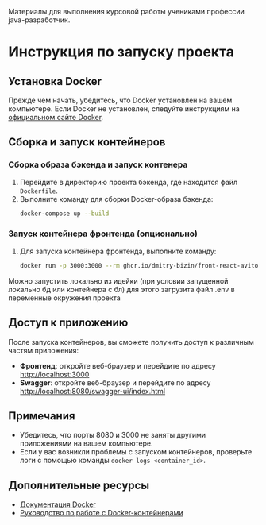 Материалы для выполнения курсовой работы учениками профессии java-разработчик. 
# Инструкция по запуску проекта

## Установка Docker

Прежде чем начать, убедитесь, что Docker установлен на вашем компьютере. Если Docker не установлен, следуйте инструкциям на [официальном сайте Docker](https://docs.docker.com/get-docker/).

## Сборка и запуск контейнеров

### Сборка образа бэкенда и запуск контенера

1. Перейдите в директорию проекта бэкенда, где находится файл `Dockerfile`.
2. Выполните команду для сборки Docker-образа бэкенда:
    ```bash
    docker-compose up --build 
    ```
   
### Запуск контейнера фронтенда (опционально)

1. Для запуска контейнера фронтенда, выполните команду:
    ```bash
    docker run -p 3000:3000 --rm ghcr.io/dmitry-bizin/front-react-avito:v1.21
    ```
Можно запустить локально из идейки (при условии запущенной локально бд или контейнера с бл)
для этого загрузита файл .env в переменные окружения проекта

## Доступ к приложению

После запуска контейнеров, вы сможете получить доступ к различным частям приложения:

- **Фронтенд**: откройте веб-браузер и перейдите по адресу [http://localhost:3000](http://localhost:3000)
- **Swagger**: откройте веб-браузер и перейдите по адресу [http://localhost:8080/swagger-ui/index.html](http://localhost:8080/swagger-ui/index.html)

## Примечания

- Убедитесь, что порты 8080 и 3000 не заняты другими приложениями на вашем компьютере.
- Если у вас возникли проблемы с запуском контейнеров, проверьте логи с помощью команды `docker logs <container_id>`.

## Дополнительные ресурсы

- [Документация Docker](https://docs.docker.com/)
- [Руководство по работе с Docker-контейнерами](https://docs.docker.com/engine/reference/commandline/run/)

